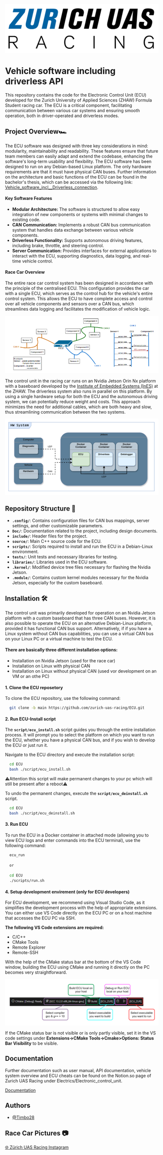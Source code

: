 
![Zurich-UAS-Racing](Doc/Images/ZUR_Logo.png)
# Vehicle software including driverless API
This repository contains the code for the Electronic Control Unit (ECU) developed for the Zurich University of Applied Sciences (ZHAW) Formula Student racing car. The ECU is a critical component, facilitating communication between various car systems and ensuring smooth operation, both in driver-operated and driverless modes.
## Project Overview🏎️
The ECU software was designed with three key considerations in mind: modularity, maintainability and readability. These features ensure that future team members can easily adapt and extend the codebase, enhancing the software's long-term usability and flexibility. The ECU software has been designed to run on any Debian-based Linux platform. The only hardware requirements are that it must have physical CAN buses. Further information on the architecture and basic functions of the ECU can be found in the bachelor's thesis, which can be accessed via the following link: [Vehicle_software_incl__Driverless_connection](Doc/InES_BA24_Formula_Student__Vehicle_software_incl__Driverless_connection.pdf).


#### __Key Software Features__

* __Modular Architecture:__ The software is structured to allow easy integration of new components or systems with minimal changes to existing code.
* __CAN Communication:__ Implements a robust CAN bus communication system that handles data exchange between various vehicle components.
* __Driverless Functionality:__ Supports autonomous driving features, including brake, throttle, and steering control.
* __Server Communication:__ Provides interfaces for external applications to interact with the ECU, supporting diagnostics, data logging, and real-time vehicle control.

#### __Race Car Overview__
The entire race car control system has been designed in accordance with the principle of the centralised ECU. This configuration provides the car with a single ECU, which serves as the control hub for the vehicle's entire control system. This allows the ECU to have complete access and control over all vehicle components and sensors over a CAN bus, which streamlines data logging and facilitates the modification of vehicle logic.

![Centralised ECU car overview](Doc/Images/CAN_concept.PNG)

The control unit in the racing car runs on an Nvidia Jetson Orin Nx platform with a baseboard developed by the [Institute of Embedded Systems (InES)](https://blog.zhaw.ch/high-performance/2024/03/11/nvidia-jetson-orin-nx-modular-vision-system/) at the ZHAW. The driverless system also runs in parallel on this platform.  By using a single hardware setup for both the ECU and the autonomous driving system, we can potentially reduce weight and costs. This approach minimizes the need for additional cables, which are both heavy and slow, thus streamlining communication between the two systems. 

![Communication path from the ECU](Doc/Images/HW_System_overview.png)


## Repository Structure 📝

* **`.config/`**: Contains configuration files for CAN bus mappings, server settings, and other customizable parameters.
* **`Doc/`**: Documentation related to the project, including design documents.
* **`include/`**: Header files for the project.
* **`source/`**: Main C++ source code for the ECU.
* **`scripts/`**: Scripts required to install and run the ECU in a Debian-Linux environment.
* **`tests/`**: Unit tests and necessary libraries for testing.
* **`libraries/`**: Libraries used in the ECU software.
* **`.kernel/`**: Modified device tree files necessary for flashing the Nvidia Jetson.
* **`.module/`**: Contains custom kernel modules necessary for the Nvidia Jetson, especially for the custom baseboard.


## Installation 🛠️
The control unit was primarily developed for operation on an Nvidia Jetson platform with a custom baseboard that has three CAN buses. However, it is also possible to operate the ECU on an alternative Debian-Linux platform, provided it has functional CAN bus support. Alternatively, if if you have a Linux system without CAN bus capabilities, you can use a virtual CAN bus on your Linux PC or a virtual machine to test the ECU.

#### There are basically three different installation options:
- Installation on Nvidia Jetson (used for the race car)
- Installation on Linux with physical CAN
- Installation on Linux without physical CAN (used vor development on an VM or an othe PC)

#### 1. Clone the ECU reposetory
To clone the ECU repository, use the following command:
```bash
  git clone -b main https://github.com/zurich-uas-racing/ECU.git
```

#### 2. Run ECU-Install script
The **`script/ecu_install.sh`** script guides you through the entire installation process. It will prompt you to select the platform on which you want to run the ECU, whether you have a physical CAN bus, and if you wish to develop the ECU or just run it.

Navigate to the ECU directory and execute the installation script:
```bash
  cd ECU
  bash ./script/ecu_install.sh
```
⚠️Attention this script will make permanent changes to your pc which will still be present after a reboot⚠️

To undo the permanent changes, execute the **`script/ecu_deinstall.sh`** script.
```bash
  cd ECU
  bash ./script/ecu_deinstall.sh
```
#### 3. Run ECU
To run the ECU in a Docker container in attached mode (allowing you to view ECU logs and enter commands into the ECU terminal), use the following command:
```bash
  ecu_run

  or

  cd ECU
  ./scripts/run.sh
```
#### 4. Setup development envirement (only for ECU developers)
For ECU development, we recommend using Visual Studio Code, as it simplifies the development process with the help of appropriate extensions. You can either use VS Code directly on the ECU PC or on a host machine that accesses the ECU PC via SSH.

__The following VS Code extensions are required:__
* C/C++
* CMake Tools
* Remote Explorer
* Remote-SSH

With the help of the CMake status bar at the bottom of the VS Code window, building the ECU using CMake and running it directly on the PC becomes very straightforward.

![VS Code CMake status bar](Doc/Images/VScode_cmake_bar.PNG)

If the CMake status bar is not visible or is only partly visible, set it in the VS code settings under **Extensions->CMake Tools->Cmake>Options: Status Bar Visibility** to be visible.

## Documentation

Further documentation such as user manual, API documentation, vehicle system overview and ECU cheats can be found on the Notion.so page of Zurich UAS Racing under Electrics/Electronic_control_unit.

[Documentation](https://www.notion.so/zurich-uas-racing/Electronic-Control-Unit-aa3233659f5042f9acf4e0d0d5309f51)

## Authors

- [@Timbo28](https://www.github.com/Timbo28)

## Race Car Pictures 📷

[🌐 Zürich UAS Racing Instagram](https://www.instagram.com/zurichuasracing/)

